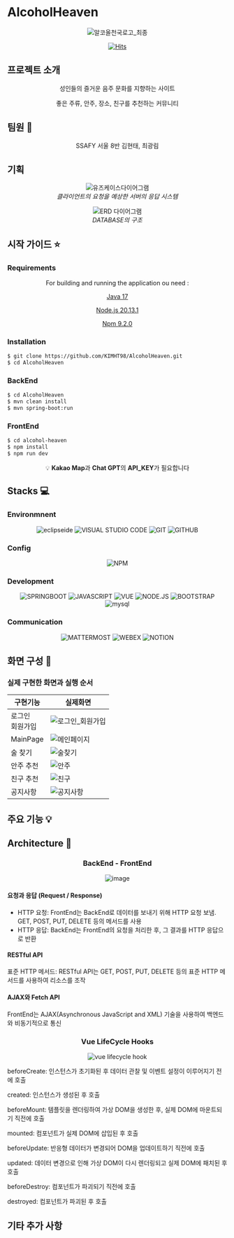 # AlcoholHeaven

<div align="center">
  
![알코올천국로고_최종](https://github.com/KIMHT98/AlcoholHeaven/assets/145303968/e4b4f60f-826b-4b62-a3c0-844673c1727c)

[![Hits](https://hits.seeyoufarm.com/api/count/incr/badge.svg?url=https%3A%2F%2Fgithub.com%2Fyknlwca&count_bg=%2379C83D&title_bg=%23555555&icon=&icon_color=%23E7E7E7&title=Visited&edge_flat=false)](https://hits.seeyoufarm.com)

</div>

## 프로젝트 소개

<div align="center">
  
성인들의 즐거운 음주 문화를 지향하는 사이트

좋은 주류, 안주, 장소, 친구를 추천하는 커뮤니티

</div>

## 팀원 :walking:
 
<div align="center">
  
SSAFY 서울 8반 김현태, 최광림

</div>

## 기획

<div align="center">


![유즈케이스다이어그램](https://github.com/KIMHT98/AlcoholHeaven/assets/145303968/ddf9bcb8-69b0-43cc-ae8d-c5547b52c5f0)
<br>
<em> 클라이언트의 요청을 예상한 서버의 응답 시스템 </em>

![ERD 다이어그램](https://github.com/KIMHT98/AlcoholHeaven/assets/145303968/eb54003b-eb00-4bd3-aec3-343cecb844e7)
<br>
<em> DATABASE의 구조 </em>


</div>

## 시작 가이드 :star:
### Requirements

<div align="center">
  
For building and running the application ou need :

[Java 17](https://www.oracle.com/java/technologies/javase-jdk17-downloads.html)

[Node.js 20.13.1](https://nodejs.org/)

[Npm 9.2.0](https://www.npmjs.com/)

</div>

### Installation
```bash
$ git clone https://github.com/KIMHT98/AlcoholHeaven.git
$ cd AlcoholHeaven
```
### BackEnd
```bash
$ cd AlcoholHeaven
$ mvn clean install
$ mvn spring-boot:run
```

### FrontEnd
```bash
$ cd alcohol-heaven
$ npm install
$ npm run dev
```
<div align="center">
💡 <b>Kakao Map</b>과 <b>Chat GPT</b>의 <b>API_KEY</b>가 필요합니다
</div>

## Stacks :computer:
### Environmnent

<div align="center">
  
![eclipseide](https://img.shields.io/badge/eclipse-2C2255.svg?&style=for-the-badge&logo=eclipseide&logoColor=white)
![VISUAL STUDIO CODE](https://img.shields.io/badge/VISUAL%20STUDIO%20CODE-007ACC.svg?&style=for-the-badge&logo=VISUAL%20STUDIO%20CODE&logoColor=white)
![GIT](https://img.shields.io/badge/GIT-F05032.svg?&style=for-the-badge&logo=GIT&logoColor=white)
![GITHUB](https://img.shields.io/badge/GITHUB-000000.svg?&style=for-the-badge&logo=GITHUB&logoColor=white)

</div>

### Config

<div align="center">

![NPM](https://img.shields.io/badge/NPM-CB3837.svg?&style=for-the-badge&logo=NPM&logoColor=white)

</div>

### Development

<div align="center">

![SPRINGBOOT](https://img.shields.io/badge/SPRING%20BOOT-6DB33F.svg?&style=for-the-badge&logo=SPRING%20BOOT&logoColor=white)
![JAVASCRIPT](https://img.shields.io/badge/JAVASCRIPT-F7DF1E.svg?&style=for-the-badge&logo=JAVASCRIPT&logoColor=white)
![VUE](https://img.shields.io/badge/VUE-4FC08D.svg?&style=for-the-badge&logo=VUE.JS&logoColor=white)
![NODE.JS](https://img.shields.io/badge/NODE.JS-5FA04E.svg?&style=for-the-badge&logo=NODE.JS&logoColor=white)
![BOOTSTRAP](https://img.shields.io/badge/BOOTSTRAP-7952B3.svg?&style=for-the-badge&logo=BOOTSTRAP&logoColor=white)
![mysql](https://img.shields.io/badge/MYSQL-4479A1.svg?&style=for-the-badge&logo=mysql&logoColor=white)

</div>

### Communication

<div align="center">

![MATTERMOST](https://img.shields.io/badge/MATTERMOST-0058CC.svg?&style=for-the-badge&logo=MATTERMOST&logoColor=white)
![WEBEX](https://img.shields.io/badge/WEBEX-000000.svg?&style=for-the-badge&logo=WEBEX&logoColor=white)
![NOTION](https://img.shields.io/badge/NOTION-000000.svg?&style=for-the-badge&logo=notion.JS&logoColor=white)

</div>

## 화면 구성 :mag_right:

### 실제 구현한 화면과 실행 순서

| 구현기능 | 실제화면 |
|--------------| ---------------------------------------------- |
| 로그인<br>회원가입 |![로그인_회원가입](https://github.com/KIMHT98/AlcoholHeaven/assets/145303968/d3fc8cf0-9a53-4c60-868a-56f56e2df75b)|
| MainPage |  ![메인페이지](https://github.com/KIMHT98/AlcoholHeaven/assets/145303968/41205b85-8dc4-49d8-8d73-70f47271d387)|
| 술 찾기 | ![술찾기](https://github.com/KIMHT98/AlcoholHeaven/assets/145303968/16b54551-933f-4eba-8182-6e75513667cb)|
| 안주 추천 | ![안주](https://github.com/KIMHT98/AlcoholHeaven/assets/145303968/4d247e54-dc27-458f-849d-95a4cfe383d0) |
| 친구 추천 | ![친구](https://github.com/KIMHT98/AlcoholHeaven/assets/145303968/3f3b5df4-0e5d-4692-b1c2-b26015c73f98) |
| 공지사항 | ![공지사항](https://github.com/KIMHT98/AlcoholHeaven/assets/145303968/bd76dcd9-910c-45f4-a5b3-1fc9ffdc53a9) |



## 주요 기능 :bulb:



## Architecture :seedling:

<div align="center">

  ### BackEnd - FrontEnd
![image](https://github.com/KIMHT98/AlcoholHeaven/assets/145303968/9e92b0bb-0abe-471b-b85a-2b910212e815)

</div>

#### 요청과 응답 (Request / Response)
  - HTTP 요청: FrontEnd는 BackEnd로 데이터를 보내기 위해 HTTP 요청 보냄. GET, POST, PUT, DELETE 등의 메서드를 사용
  - HTTP 응답: BackEnd는 FrontEnd의 요청을 처리한 후, 그 결과를 HTTP 응답으로 반환

#### RESTful API
표준 HTTP 메서드: RESTful API는 GET, POST, PUT, DELETE 등의 표준 HTTP 메서드를 사용하여 리소스를 조작

#### AJAX와 Fetch API
FrontEnd는 AJAX(Asynchronous JavaScript and XML) 기술을 사용하여 백엔드와 비동기적으로 통신

<div align="center">

  ### Vue LifeCycle Hooks
![vue lifecycle hook](https://github.com/KIMHT98/AlcoholHeaven/assets/145303968/1d35cacb-2429-4d5c-853d-274f1ead8235)

</div>

beforeCreate: 인스턴스가 초기화된 후 데이터 관찰 및 이벤트 설정이 이루어지기 전에 호출

created: 인스턴스가 생성된 후 호출

beforeMount: 템플릿을 렌더링하여 가상 DOM을 생성한 후, 실제 DOM에 마운트되기 직전에 호출

mounted: 컴포넌트가 실제 DOM에 삽입된 후 호출

beforeUpdate: 반응형 데이터가 변경되어 DOM을 업데이트하기 직전에 호출

updated: 데이터 변경으로 인해 가상 DOM이 다시 렌더링되고 실제 DOM에 패치된 후 호출

beforeDestroy: 컴포넌트가 파괴되기 직전에 호출

destroyed: 컴포넌트가 파괴된 후 호출




## 기타 추가 사항
